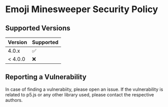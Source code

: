 # Emoji Minesweeper Security Policy

## Supported Versions

| Version   | Supported          |
| --------- | ------------------ |
| 4.0.x     | :white_check_mark: |
| < 4.0.0   | :x:                |

## Reporting a Vulnerability

In case of finding a vulnerabiity, please open an issue. If the vulnerability is related to p5.js or any other library used, please contact the respective authors.
